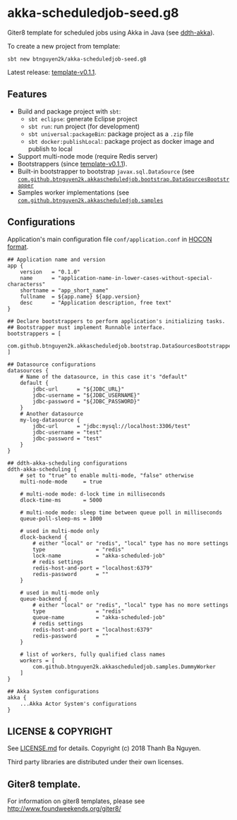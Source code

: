 # akka-scheduledjob-seed.g8

Giter8 template for scheduled jobs using Akka in Java (see [ddth-akka](https://github.com/DDTH/ddth-akka/)).

To create a new project from template:

```
sbt new btnguyen2k/akka-scheduledjob-seed.g8
```

Latest release: [template-v0.1.1](RELEASE-NOTES.md).

## Features

- Build and package project with `sbt`:
  - `sbt eclipse`: generate Eclipse project
  - `sbt run`: run project (for development)
  - `sbt universal:packageBin`: package project as a `.zip` file
  - `sbt docker:publishLocal`: package project as docker image and publish to local
- Support multi-node mode (require Redis server)
- Bootstrappers (since [template-v0.1.1](RELEASE-NOTES.md)).
- Built-in bootstrapper to bootstrap `javax.sql.DataSource` (see [`com.github.btnguyen2k.akkascheduledjob.bootstrap.DataSourcesBootstrapper`](src/main/java/com/github/btnguyen2k/akkascheduledjob/bootstrap/DataSourcesBootstrapper.java)
- Samples worker implementations (see [`com.github.btnguyen2k.akkascheduledjob.samples`](src/main/java/com/github/btnguyen2k/akkascheduledjob/samples)

## Configurations

Application's main configuration file `conf/application.conf` in [HOCON format](https://github.com/lightbend/config/blob/master/HOCON.md).

```
## Application name and version
app {
    version   = "0.1.0"
    name      = "application-name-in-lower-cases-without-special-characterss"
    shortname = "app_short_name"
    fullname  = ${app.name} ${app.version}
    desc      = "Application description, free text"
}
```

```
## Declare bootstrappers to perform application's initializing tasks.
## Bootstrapper must implement Runnable interface.
bootstrappers = [
    com.github.btnguyen2k.akkascheduledjob.bootstrap.DataSourcesBootstrapper
]
```

```
## Datasource configurations
datasources {
    # Name of the datasource, in this case it's "default"
    default {
        jdbc-url      = "${JDBC_URL}"
        jdbc-username = "${JDBC_USERNAME}"
        jdbc-password = "${JDBC_PASSWORD}"
    }
    # Another datasource
    my-log-datasource {
        jdbc-url      = "jdbc:mysql://localhost:3306/test"
        jdbc-username = "test"
        jdbc-password = "test"
    }
}
```

```
## ddth-akka-scheduling configurations
ddth-akka-scheduling {
    # set to "true" to enable multi-mode, "false" otherwise
    multi-node-mode     = true

    # multi-node mode: d-lock time in milliseconds
    dlock-time-ms       = 5000

    # multi-node mode: sleep time between queue poll in milliseconds
    queue-poll-sleep-ms = 1000

    # used in multi-mode only
    dlock-backend {
        # either "local" or "redis", "local" type has no more settings
        type                = "redis"
        lock-name           = "akka-scheduled-job"
        # redis settings
        redis-host-and-port = "localhost:6379"
        redis-password      = ""
    }

    # used in multi-mode only
    queue-backend {
        # either "local" or "redis", "local" type has no more settings
        type                = "redis"
        queue-name          = "akka-scheduled-job"
        # redis settings
        redis-host-and-port = "localhost:6379"
        redis-password      = ""
    }

    # list of workers, fully qualified class names
    workers = [
        com.github.btnguyen2k.akkascheduledjob.samples.DummyWorker
    ]
}
```

```
## Akka System configurations
akka {
    ...Akka Actor System's configurations
}
```


## LICENSE & COPYRIGHT

See [LICENSE.md](LICENSE.md) for details. Copyright (c) 2018 Thanh Ba Nguyen.

Third party libraries are distributed under their own licenses.

## Giter8 template. 

For information on giter8 templates, please see http://www.foundweekends.org/giter8/

